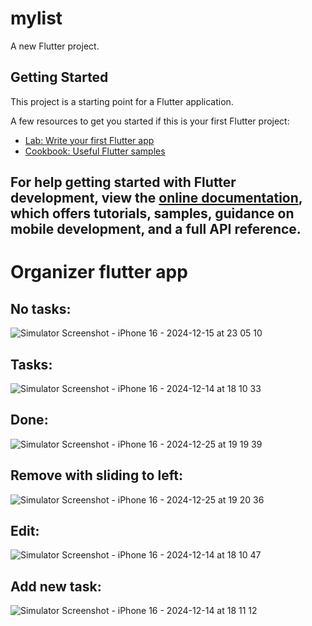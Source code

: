 # mylist

A new Flutter project.

## Getting Started

This project is a starting point for a Flutter application.

A few resources to get you started if this is your first Flutter project:

- [Lab: Write your first Flutter app](https://docs.flutter.dev/get-started/codelab)
- [Cookbook: Useful Flutter samples](https://docs.flutter.dev/cookbook)

For help getting started with Flutter development, view the
[online documentation](https://docs.flutter.dev/), which offers tutorials,
samples, guidance on mobile development, and a full API reference.
-------------------------------------------------------------------------
# Organizer flutter app
## No tasks:
![Simulator Screenshot - iPhone 16 - 2024-12-15 at 23 05 10](https://github.com/user-attachments/assets/2f82b3c5-de16-4314-a095-f122254732e7)
## Tasks:
![Simulator Screenshot - iPhone 16 - 2024-12-14 at 18 10 33](https://github.com/user-attachments/assets/1c2ba336-da0e-4f5c-a52f-a22b1f888617)
## Done:
![Simulator Screenshot - iPhone 16 - 2024-12-25 at 19 19 39](https://github.com/user-attachments/assets/4404f8a0-19a9-412b-b5fb-24726afb9191)
## Remove with sliding to left:
![Simulator Screenshot - iPhone 16 - 2024-12-25 at 19 20 36](https://github.com/user-attachments/assets/a3a4a48b-1790-4d06-981c-43dde9ce738b)
## Edit:
![Simulator Screenshot - iPhone 16 - 2024-12-14 at 18 10 47](https://github.com/user-attachments/assets/b1f36374-c079-4917-8fd9-95106e4867c6)
## Add new task:
![Simulator Screenshot - iPhone 16 - 2024-12-14 at 18 11 12](https://github.com/user-attachments/assets/5149ad59-49ed-438d-b691-c79159c471c2)

